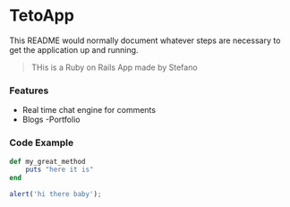# TetoApp

This README would normally document whatever steps are necessary to get the
application up and running.

> THis is a Ruby on Rails App made by Stefano

###	Features

- Real time chat engine for comments
- Blogs
-Portfolio

### Code Example

```ruby
def my_great_method
	puts "here it is"
end
```

```javascript
alert('hi there baby');
```
